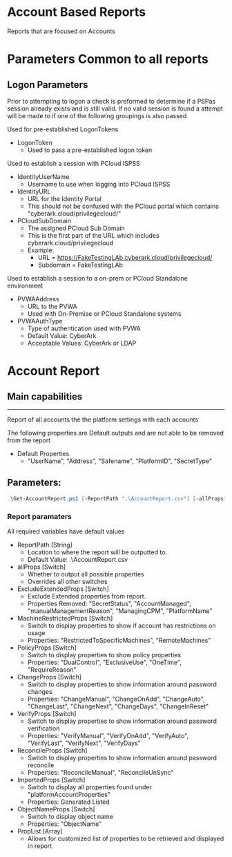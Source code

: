 # Account Based Reports
Reports that are focused on Accounts

# Parameters Common to all reports
## Logon Parameters
Prior to attempting to logon a check is preformed to determine if a PSPas session already exists and is still valid. If no valid session is found a attempt will be made to if one of the following groupings is also passed

Used for pre-established LogonTokens
- LogonToken
    - Used to pass a pre-established logon token

Used to establish a session with PCloud ISPSS
- IdentityUserName
    - Username to use when logging into PCloud ISPSS
- IdentityURL
    - URL for the Identity Portal
    - This should not be confused with the PCloud portal which contains "cyberark.cloud/privilegecloud/"
- PCloudSubDomain
    - The assigned PCloud Sub Domain
    - This is the first part of the URL which includes cyberark.cloud/privilegecloud
    - Example: 
        - URL = https://FakeTestingLAb.cyberark.cloud/privilegecloud/
        - Subdomain =  FakeTestingLAb

Used to establish a session to a on-prem or PCloud Standalone environment
- PVWAAddress
    - URL to the PVWA
    - Used with On-Premise or PCloud Standalone systems
- PVWAAuthType
    - Type of authentication used with PVWA
    - Default Value: CyberArk
    - Acceptable Values: CyberArk or LDAP 


# Account Report
## Main capabilities
-----------------
Report of all accounts the the platform settings with each accounts

The following properties are Default outputs and are not able to be removed from the report
- Default Properties
    - "UserName", "Address", "Safename", "PlatformID", "SecretType"


## Parameters:
```powershell
.\Get-AccountReport.ps1 [-ReportPath ".\AccountReport.csv"] [-allProps] [-ExcludeExtendedProps] [-MachineRestrictedProps] [-PolicyProps] [-ChangeProps] [-VerifyProps] [-ReconcileProps] [-ObjectNameProps] [-ImportedProps] [-PropList @("Property1","Property2")] [-logonToken $logonToken] [-IdentityUserName "brian.bors@cyberark.cloud.xxxx"] [-IdentityURL aalxxxx.my.idaptive.app] [-PCloudSubDomain "TestingLab"] [-PVWAAddress "https://onprem.lab.local/passwordVault"] [-PVWACredentials $PSCredential] [-PVWAAuthType "CyberArk"]
```
### Report paramaters
All required variables have default values
- ReportPath [String]
	- Location to where the report will be outputted to.
    - Default Value: .\AccountReport.csv
- allProps [Switch]
    - Whether to output all possible properties
    - Overrides all other switches
- ExcludeExtendedProps [Switch]
    - Exclude Extended properties from report. 
    - Properties Removed: "SecretStatus", "AccountManaged", "manualManagementReason", "ManagingCPM", "PlatformName"
- MachineRestrictedProps [Switch]
    - Switch to display properties to show if account has restrictions on usage
    - Properties: "RestrictedToSpecificMachines", "RemoteMachines"
- PolicyProps [Switch]
    - Switch to display properties to show policy properties
    - Properties: "DualControl", "ExclusiveUse", "OneTime", "RequireReason"
- ChangeProps [Switch]
    - Switch to display properties to show information around password changes
    - Properties: "ChangeManual", "ChangeOnAdd", "ChangeAuto", "ChangeLast", "ChangeNext", "ChangeDays", "ChangeInReset"
- VerifyProps [Switch]
    - Switch to display properties to show information around password verification
    - Properties: "VerifyManual", "VerifyOnAdd", "VerifyAuto", "VerifyLast", "VerifyNext", "VerifyDays"
- ReconcileProps [Switch]
    - Switch to display properties to show information around password reconcile
    - Properties: "ReconcileManual", "ReconcileUnSync"
- ImportedProps [Switch]
    - Switch to display all properties found under "platformAccountProperties"
    - Properties: Generated Listed
- ObjectNameProps [Switch]
    - Switch to display object name
    - Properties: "ObjectName"
- PropList [Array]
    - Allows for customized list of properties to be retrieved and displayed in report


